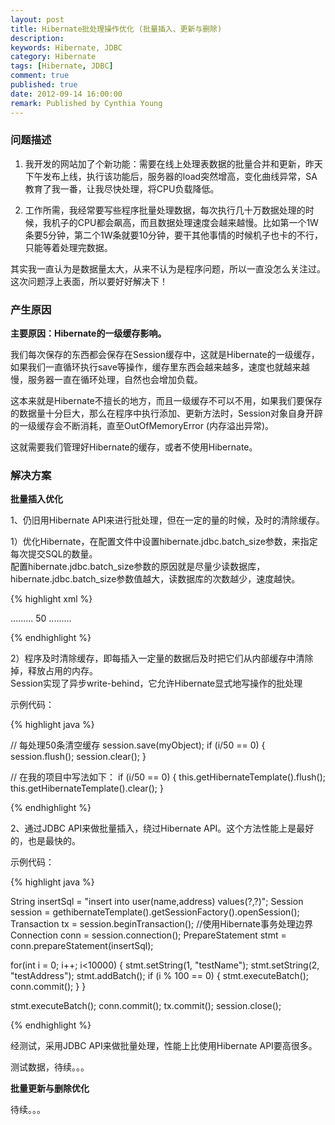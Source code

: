 ```yaml
---
layout: post
title: Hibernate批处理操作优化 (批量插入、更新与删除)
description: 
keywords: Hibernate, JDBC
category: Hibernate
tags: [Hibernate, JDBC]
comment: true
published: true
date: 2012-09-14 16:00:00
remark: Published by Cynthia Young
---
```



### 问题描述

1. 我开发的网站加了个新功能：需要在线上处理表数据的批量合并和更新，昨天下午发布上线，执行该功能后，服务器的load突然增高，变化曲线异常，SA教育了我一番，让我尽快处理，将CPU负载降低。

2. 工作所需，我经常要写些程序批量处理数据，每次执行几十万数据处理的时候，我机子的CPU都会飙高，而且数据处理速度会越来越慢。比如第一个1W条要5分钟，第二个1W条就要10分钟，要干其他事情的时候机子也卡的不行，只能等着处理完数据。

其实我一直认为是数据量太大，从来不认为是程序问题，所以一直没怎么关注过。这次问题浮上表面，所以要好好解决下！


### 产生原因

**主要原因：Hibernate的一级缓存影响。**

我们每次保存的东西都会保存在Session缓存中，这就是Hibernate的一级缓存，如果我们一直循环执行save等操作，缓存里东西会越来越多，速度也就越来越慢，服务器一直在循环处理，自然也会增加负载。

这本来就是Hibernate不擅长的地方，而且一级缓存不可以不用，如果我们要保存的数据量十分巨大，那么在程序中执行添加、更新方法时，Session对象自身开辟的一级缓存会不断消耗，直至OutOfMemoryError (内存溢出异常)。

这就需要我们管理好Hibernate的缓存，或者不使用Hibernate。


### 解决方案


**批量插入优化**

1、仍旧用Hibernate API来进行批处理，但在一定的量的时候，及时的清除缓存。

1）优化Hibernate，在配置文件中设置hibernate.jdbc.batch_size参数，来指定每次提交SQL的数量。  
配置hibernate.jdbc.batch_size参数的原因就是尽量少读数据库，hibernate.jdbc.batch_size参数值越大，读数据库的次数越少，速度越快。

{% highlight xml %}

<!--设置hibernate.jdbc.batch_size参数-->
<hibernate-configuration>
	<session-factory>
		.........
		<property name="hibernate.jdbc.batch_size">50</property>
		.........
	<session-factory>
<hibernate-configuration>

{% endhighlight %}

2）程序及时清除缓存，即每插入一定量的数据后及时把它们从内部缓存中清除掉，释放占用的内存。  
Session实现了异步write-behind，它允许Hibernate显式地写操作的批处理

示例代码：

{% highlight java %}

// 每处理50条清空缓存
session.save(myObject);
if (i/50 == 0) {
	session.flush();
	session.clear();
}

// 在我的项目中写法如下：
if (i/50 == 0) {
	this.getHibernateTemplate().flush();
	this.getHibernateTemplate().clear();
}

{% endhighlight %}


2、通过JDBC API来做批量插入，绕过Hibernate API。这个方法性能上是最好的，也是最快的。

示例代码：

{% highlight java %}

String insertSql = "insert into user(name,address) values(?,?)";
Session session = gethibernateTemplate().getSessionFactory().openSession();
Transaction tx = session.beginTransaction(); //使用Hibernate事务处理边界
Connection conn = session.connection(); 
PrepareStatement stmt = conn.prepareStatement(insertSql);

for(int i = 0; i++; i<10000) {
	stmt.setString(1, "testName");
	stmt.setString(2, "testAddress");
	stmt.addBatch();
	if (i % 100 == 0) {
		stmt.executeBatch();
		conn.commit();
	}
}

stmt.executeBatch();
conn.commit();
tx.commit();
session.close();

{% endhighlight %}

经测试，采用JDBC API来做批量处理，性能上比使用Hibernate API要高很多。

测试数据，待续。。。


**批量更新与删除优化**

待续。。。






















